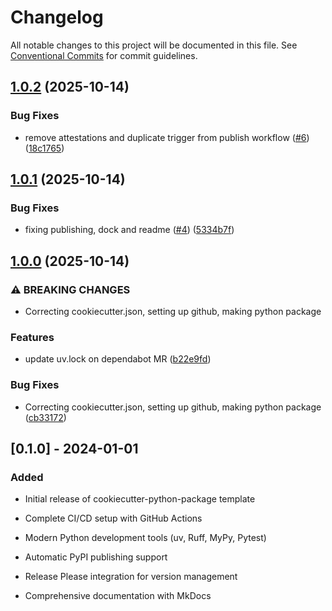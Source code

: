 # Changelog

All notable changes to this project will be documented in this file. See [Conventional Commits](https://conventionalcommits.org) for commit guidelines.

## [1.0.2](https://github.com/serafinovsky/cookiecutter-python-package/compare/v1.0.1...v1.0.2) (2025-10-14)


### Bug Fixes

* remove attestations and duplicate trigger from publish workflow ([#6](https://github.com/serafinovsky/cookiecutter-python-package/issues/6)) ([18c1765](https://github.com/serafinovsky/cookiecutter-python-package/commit/18c17650535a487a39bca22769896efe01e068aa))

## [1.0.1](https://github.com/serafinovsky/cookiecutter-python-package/compare/v1.0.0...v1.0.1) (2025-10-14)


### Bug Fixes

* fixing publishing, dock and readme ([#4](https://github.com/serafinovsky/cookiecutter-python-package/issues/4)) ([5334b7f](https://github.com/serafinovsky/cookiecutter-python-package/commit/5334b7f5ff5e81baba223a7043ee283ccb3385da))

## [1.0.0](https://github.com/serafinovsky/cookiecutter-python-package/compare/v0.1.0...v1.0.0) (2025-10-14)


### ⚠ BREAKING CHANGES

* Correcting cookiecutter.json, setting up github, making python package

### Features

* update uv.lock on dependabot MR ([b22e9fd](https://github.com/serafinovsky/cookiecutter-python-package/commit/b22e9fd9116fc1e82629d0f23611d81d20c9e910))


### Bug Fixes

* Correcting cookiecutter.json, setting up github, making python package ([cb33172](https://github.com/serafinovsky/cookiecutter-python-package/commit/cb331725411ee052d8b838f8c9555df4cbc06eae))

## [0.1.0] - 2024-01-01

### Added

- Initial release of cookiecutter-python-package template
- Complete CI/CD setup with GitHub Actions
- Modern Python development tools (uv, Ruff, MyPy, Pytest)
- Automatic PyPI publishing support
- Release Please integration for version management

- Comprehensive documentation with MkDocs
